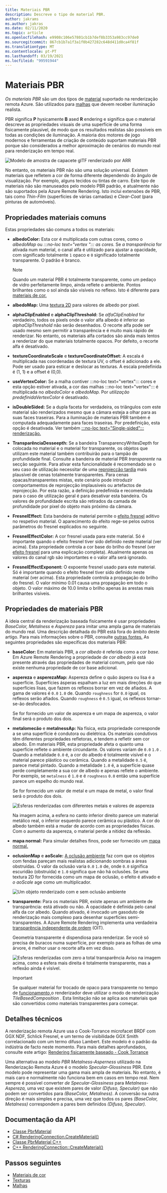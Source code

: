 ```yaml
---
title: Materiais PBR
description: Descreve o tipo de material PBR.
author: jakrams
ms.author: jakras
ms.date: 02/11/2020
ms.topic: article
ms.openlocfilehash: e9908c106e57801cb1b7def8b3353a983cc97de0
ms.sourcegitcommit: 867cb1b7a1f3a1f0b427282c648d411d0ca4f81f
ms.translationtype: MT
ms.contentlocale: pt-PT
ms.lasthandoff: 03/19/2021
ms.locfileid: "99591944"
---
```

# <a name="pbr-materials"></a>Materiais PBR

*Os materiais PBR* são um dos tipos de [material](../../concepts/materials.md) suportado na renderização remota Azure. São utilizados para [malhas](../../concepts/meshes.md) que devem receber iluminação realista.

PBR significa **P** hysicamente **B** ased **R** endering e significa que o material descreve as propriedades visuais de uma superfície de uma forma fisicamente plausível, de modo que os resultados realistas são possíveis em todas as condições de iluminação. A maioria dos motores de jogo modernos e ferramentas de criação de conteúdo suportam materiais PBR porque são considerados a melhor aproximação de cenários do mundo real para renderização em tempo real.

![Modelo de amostra de capacete glTF renderizado por ARR](media/helmet.png)

No entanto, os materiais PBR não são uma solução universal. Existem materiais que refletem a cor de forma diferente dependendo do ângulo de visualização. Por exemplo, alguns tecidos ou tintas de carro. Este tipo de materiais não são manuseados pelo modelo PBR padrão, e atualmente não são suportados pela Azure Remote Rendering. Isto inclui extensões de PBR, tais como *Thin-Film* (superfícies de várias camadas) e *Clear-Coat* (para pinturas de automóveis).

## <a name="common-material-properties"></a>Propriedades materiais comuns

Estas propriedades são comuns a todos os materiais:

* **albedoColor:** Esta cor é multiplicada com outras cores, como o *albedoMap* ou *:::no-loc text="vertex "::: as cores.* Se *a transparência* for ativada num material, o canal alfa é utilizado para ajustar a opacidade, com significado totalmente `1` opaco e `0` significado totalmente transparente. O padrão é branco.

  > [!NOTE]
  > Quando um material PBR é totalmente transparente, como um pedaço de vidro perfeitamente limpo, ainda reflete o ambiente. Pontos brilhantes como o sol ainda são visíveis no reflexo. Isto é diferente para [materiais de cor.](color-materials.md)

* **albedoMap:** Uma [textura 2D](../../concepts/textures.md) para valores de albedo por pixel.

* **alphaClipEnabled** e **alphaClipThreshold:** Se *alfaClipEnabled* for verdadeiro, todos os pixels onde o valor alfa albedo é inferior ao *alphaClipThreshold* não serão desenhados. O recorte alfa pode ser usado mesmo sem permitir a transparência e é muito mais rápido de renderizar. No entanto, os materiais alfa cortados são ainda mais lentos a renderizar do que materiais totalmente opacos. Por defeito, o recorte alfa é desativado.

* **textureCoordinateScale** e **textureCoordinateOffset:** A escala é multiplicada nas coordenadas de textura UV, o offset é adicionado a ele. Pode ser usado para esticar e deslocar as texturas. A escala predefinida é (1, 1) e a offset é (0,0).

* **useVertexColor:** Se a malha contiver :::no-loc text="vertex"::: cores e esta opção estiver ativada, a cor das malhas :::no-loc text="vertex"::: é multiplicada no *albedoColor* e *albedoMap.* Por *utilização predefinidaVertexColor* é desativado.

* **isDoubleSided:** Se a dupla faceta for verdadeira, os triângulos com este material são renderizados mesmo que a câmara esteja a olhar para as suas faces traseiras. Para a iluminação de materiais PBR também é computada adequadamente para faces traseiras. Por predefinição, esta opção é desativada. Ver também [ :::no-loc text="Single-sided"::: renderização.](single-sided-rendering.md)

* **TransparênciaDesseepth:** Se a bandeira TransparencyWritesDepth for colocada no material e o material for transparente, os objetos que utilizam este material também contribuirão para o tampão de profundidade final. Consulte a bandeira de material PBR *transparente* na secção seguinte. Para ativar esta funcionalidade é recomendado se o seu caso de utilização necessitar de uma [reprojecção tardia](late-stage-reprojection.md) mais plausível de cenas totalmente transparentes. Para cenas opacas/transparentes mistas, este cenário pode introduzir comportamentos de reprojecção implausíveis ou artefactos de reprojecção. Por esta razão, a definição predefinida e recomendada para o caso de utilização geral é para desativar esta bandeira. Os valores de profundidade escrita são retirados da camada de profundidade por pixel do objeto mais próximo da câmara.

* **FresnelEffect:** Esta bandeira de material permite o [efeito fresnel](../../overview/features/fresnel-effect.md) aditivo no respetivo material. O aparecimento do efeito rege-se pelos outros parâmetros do fresnel explicados no seguinte. 

* **FresnelEffectColor:** A cor fresnel usada para este material. Só é importante quando o efeito fresnel tiver sido definido neste material (ver acima). Esta propriedade controla a cor base do brilho do fresnel (ver [efeito fresnel](../../overview/features/fresnel-effect.md) para uma explicação completa). Atualmente apenas os valores do canal rgb são importantes e o valor alfa será ignorado.

* **FresnelEffectExponent:** O expoente fresnel usado para este material. Só é importante quando o efeito fresnel tiver sido definido neste material (ver acima). Esta propriedade controla a propagação do brilho do fresnel. O valor mínimo 0.01 causa uma propagação em todo o objeto. O valor máximo de 10.0 limita o brilho apenas às arestas mais brilhantes visíveis.

## <a name="pbr-material-properties"></a>Propriedades de materiais PBR

A ideia central da renderização baseada fisicamente é usar propriedades *BaseColor,* *Metalness* e *Aspereza* para imitar uma ampla gama de materiais do mundo real. Uma descrição detalhada do PBR está fora do âmbito deste artigo. Para mais informações sobre o PBR, consulte [outras fontes.](http://www.pbr-book.org) As seguintes propriedades são específicas dos materiais PBR:

* **baseColor:** Em materiais PBR, a *cor albedo* é referida como a *cor base.* Em Azure Remote Rendering a propriedade *de cor albedo* já está presente através das propriedades de material comum, pelo que não existe nenhuma propriedade de cor base adicional.

* **aspereza** e **asperezaMap:** Aspereza define o quão áspera ou lisa é a superfície. Superfícies ásperas espalham a luz em mais direções do que superfícies lisas, que fazem os reflexos borrar em vez de afiados. A gama de valores é `0.0` `1.0` de. Quando `roughness` for `0.0` igual, os reflexos serão afiados. Quando `roughness` é `0.5` igual, os reflexos tornar-se-ão desfocados.

  Se for fornecido um valor de aspereza e um mapa de aspereza, o valor final será o produto dos dois.

* **metalomecão** e **metalnessAp:** Na física, esta propriedade corresponde a se uma superfície é condutora ou dielétrica. Os materiais condutivos têm diferentes propriedades refletoras, e tendem a refletir sem cor albedo. Em materiais PBR, esta propriedade afeta o quanto uma superfície reflete o ambiente circundante. Os valores variam de `0.0` `1.0` . Quando a metalidade `0.0` é, a cor do albedo é totalmente visível e o material parece plástico ou cerâmica. Quando a metalidade `0.5` é, parece metal pintado. Quando a metalidade `1.0` é, a superfície quase perde completamente a sua cor de albedo e apenas reflete o ambiente. Por exemplo, se `metalness` é `1.0` e é `roughness` `0.0` então uma superfície parece um espelho do mundo real.

  Se for fornecido um valor de metal e um mapa de metal, o valor final será o produto dos dois.

  ![Esferas renderizadas com diferentes metais e valores de aspereza](./media/metalness-roughness.png)

  Na imagem acima, a esfera no canto inferior direito parece um material metálico real, o inferior esquerdo parece cerâmica ou plástico. A cor do albedo também está a mudar de acordo com as propriedades físicas. Com o aumento da aspereza, o material perde a nitidez da reflexão.

* **mapa normal:** Para simular detalhes finos, pode ser fornecido um [mapa normal.](https://en.wikipedia.org/wiki/Normal_mapping)

* **oclusionMap** e **aoScale:** [A oclusão ambiente](https://en.wikipedia.org/wiki/Ambient_occlusion) faz com que os objetos com fendas pareçam mais realistas adicionando sombras a áreas obstruídas. O valor da oclusão varia `0.0` `1.0` de, onde `0.0` significa escuridão (obstruída) e `1.0` significa que não há oclusões. Se uma textura 2D for fornecida como um mapa de oclusão, o efeito é ativado e *o aoScale* age como um multiplicador.

  ![Um objeto renderizado com e sem oclusão ambiente](./media/boom-box-ao2.gif)

* **transparente:** Para os materiais PBR, existe apenas um ambiente de transparência: está ativado ou não. A opacidade é definida pelo canal alfa da cor albedo. Quando ativado, é invocado um gasoduto de renderização mais complexo para desenhar superfícies semi-transparentes. A Azure Remote Rendering implementa uma verdadeira [transparência independente de ordem](https://en.wikipedia.org/wiki/Order-independent_transparency) (OIT).

  Geometria transparente é dispendiosa para renderizar. Se você só precisa de buracos numa superfície, por exemplo para as folhas de uma árvore, é melhor usar o recorte alfa em vez disso.

  ![Esferas renderizadas com zero a total transparência ](./media/transparency.png) Aviso na imagem acima, como a esfera mais direita é totalmente transparente, mas a reflexão ainda é visível.

  > [!IMPORTANT]
  > Se qualquer material for trocado de opaco para transparente no tempo de [funcionamento,](../../concepts/rendering-modes.md)o renderizador deve utilizar o modo de renderização *TileBasedComposition* . Esta limitação não se aplica aos materiais que são convertidos como materiais transparentes para começar.

## <a name="technical-details"></a>Detalhes técnicos

A renderização remota Azure usa o Cook-Torrance microfacet BRDF com GGX NDF, Schlick Fresnel, e um termo de visibilidade GGX Smith correlacionado com um termo difuso Lambert. Este modelo é o padrão da indústria de facto neste momento. Para mais detalhes aprofundados, consulte este artigo: [Rendering fisicamente baseado - Cook Torrance](http://www.codinglabs.net/article_physically_based_rendering_cook_torrance.aspx)

 Uma alternativa ao modelo *PBR Metalness-Asperness* utilizado na Renderização Remota Azure é o modelo *Specular-Glossiness* PBR. Este modelo pode representar uma gama mais ampla de materiais. No entanto, é mais caro e normalmente não funciona bem em casos em tempo real.
Nem sempre é possível converter *de Specular-Glossiness* para *Metalness-Aspereza,* uma vez que existem pares de valor *(Difuso, Specular)* que não podem ser convertidos para *(BaseColor, Metalness)*. A conversão na outra direção é mais simples e precisa, uma vez que todos os pares *(BaseColor, Metalness)* correspondem a pares bem definidos *(Difuso, Specular).*

## <a name="api-documentation"></a>Documentação da API

* [Classe PbrMaterial](/dotnet/api/microsoft.azure.remoterendering.pbrmaterial)
* [C# RenderingConnection.CreateMaterial()](/dotnet/api/microsoft.azure.remoterendering.renderingconnection.creatematerial)
* [Classe PbrMaterial C++](/cpp/api/remote-rendering/pbrmaterial)
* [C++ RenderingConnection::CreateMaterial()](/cpp/api/remote-rendering/renderingconnection#creatematerial)

## <a name="next-steps"></a>Passos seguintes

* [Materiais de cor](color-materials.md)
* [Texturas](../../concepts/textures.md)
* [Malhas](../../concepts/meshes.md)